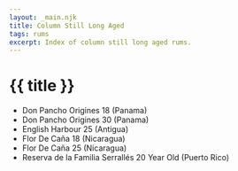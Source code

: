 ```yaml
---
layout: _main.njk
title: Column Still Long Aged
tags: rums
excerpt: Index of column still long aged rums.
---
```

<!-- markdownlint-disable MD025 -->
# {{ title }}
<!-- markdownlint-enable MD025 -->

<div class="index">

* Don Pancho Origines 18 (Panama)
* Don Pancho Origines 30 (Panama)
* English Harbour 25 (Antigua)
* Flor De Caña 18 (Nicaragua)
* Flor De Caña 25 (Nicaragua)
* Reserva de la Familia Serrallés 20 Year Old (Puerto Rico)

</div>
